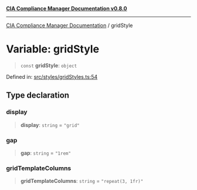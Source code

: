 [**CIA Compliance Manager Documentation v0.8.0**](../README.md)

***

[CIA Compliance Manager Documentation](../globals.md) / gridStyle

# Variable: gridStyle

> `const` **gridStyle**: `object`

Defined in: [src/styles/gridStyles.ts:54](https://github.com/Hack23/cia-compliance-manager/blob/78912779fad2796d4afcf9e0a863cca80a66b25f/src/styles/gridStyles.ts#L54)

## Type declaration

### display

> **display**: `string` = `"grid"`

### gap

> **gap**: `string` = `"1rem"`

### gridTemplateColumns

> **gridTemplateColumns**: `string` = `"repeat(3, 1fr)"`
